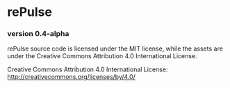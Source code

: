 # rePulse
### version 0.4-alpha

rePulse source code is licensed under the MIT license, while the assets are under the Creative Commons Attribution 4.0 International License.

Creative Commons Attribution 4.0 International License:
http://creativecommons.org/licenses/by/4.0/
